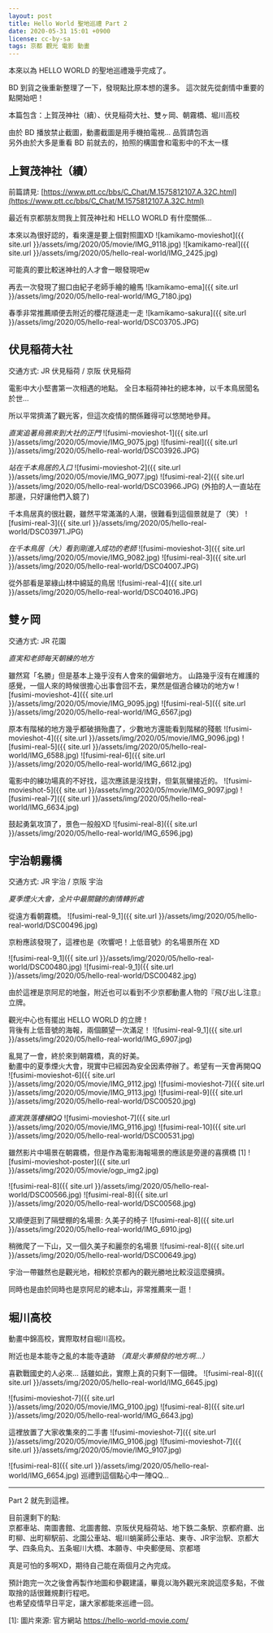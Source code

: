 ```yaml
---
layout: post
title: Hello World 聖地巡禮 Part 2
date: 2020-05-31 15:01 +0900
license: cc-by-sa
tags: 京都 觀光 電影 動畫
---
```


本來以為 HELLO WORLD 的聖地巡禮幾乎完成了。

BD 到貨之後重新整理了一下，發現點比原本想的還多。
這次就先從劇情中重要的點開始吧！

本篇包含：上賀茂神社（續）、伏見稲荷大社、雙ヶ岡、朝霧橋、堀川高校

<!-- more -->
由於 BD 播放禁止截圖，動畫截圖是用手機拍電視... 品質請包涵<br>
另外由於大多是重看 BD 前就去的，拍照的構圖會和電影中的不太一樣

## 上賀茂神社（續）
前篇請見: [https://www.ptt.cc/bbs/C_Chat/M.1575812107.A.32C.html](https://www.ptt.cc/bbs/C_Chat/M.1575812107.A.32C.html)

最近有京都朋友問我上賀茂神社和 HELLO WORLD 有什麼關係...

本來以為很好認的，看來還是要上個對照圖XD
![kamikamo-movieshot]({{ site.url }}/assets/img/2020/05/movie/IMG_9118.jpg)
![kamikamo-real]({{ site.url }}/assets/img/2020/05/hello-real-world/IMG_2425.jpg)

可能真的要比較迷神社的人才會一眼發現吧w

再去一次發現了掘口由紀子老師手繪的繪馬
![kamikamo-ema]({{ site.url }}/assets/img/2020/05/hello-real-world/IMG_7180.jpg)

春季非常推薦順便去附近的櫻花隧道走一走
![kamikamo-sakura]({{ site.url }}/assets/img/2020/05/hello-real-world/DSC03705.JPG)


## 伏見稲荷大社
交通方式: JR 伏見稲荷 / 京阪 伏見稲荷

電影中大小堅書第一次相遇的地點。
全日本稲荷神社的總本神，以千本鳥居聞名於世...

所以平常擠滿了觀光客，但這次疫情的關係難得可以悠閒地參拜。

*直実追著烏鴉來到大社的正門*
![fusimi-movieshot-1]({{ site.url }}/assets/img/2020/05/movie/IMG_9075.jpg)
![fusimi-real]({{ site.url }}/assets/img/2020/05/hello-real-world/DSC03926.JPG)

*站在千本鳥居的入口*
![fusimi-movieshot-2]({{ site.url }}/assets/img/2020/05/movie/IMG_9077.jpg)
![fusimi-real-2]({{ site.url }}/assets/img/2020/05/hello-real-world/DSC03966.JPG)
(外拍的人一直站在那邊，只好讓他們入鏡了)


千本鳥居真的很壯觀，雖然平常滿滿的人潮，很難看到這個景就是了（笑）
![fusimi-real-3]({{ site.url }}/assets/img/2020/05/hello-real-world/DSC03971.JPG)

*在千本鳥居（大）看到剛進入成功的老師*
![fusimi-movieshot-3]({{ site.url }}/assets/img/2020/05/movie/IMG_9082.jpg)
![fusimi-real-3]({{ site.url }}/assets/img/2020/05/hello-real-world/DSC04007.JPG)

從外部看是翠綠山林中綿延的鳥居
![fusimi-real-4]({{ site.url }}/assets/img/2020/05/hello-real-world/DSC04016.JPG)

## 雙ヶ岡
交通方式: JR 花園

*直実和老師每天朝練的地方*

雖然寫「名勝」但是基本上幾乎沒有人會來的偏僻地方。
山路幾乎沒有在維護的感覺，一個人來的時候很擔心出事會回不去，果然是個適合練功的地方w
![fusimi-movieshot-4]({{ site.url }}/assets/img/2020/05/movie/IMG_9095.jpg)
![fusimi-real-5]({{ site.url }}/assets/img/2020/05/hello-real-world/IMG_6567.jpg)

原本有階梯的地方幾乎都破損殆盡了，少數地方還能看到階梯的殘骸
![fusimi-movieshot-4]({{ site.url }}/assets/img/2020/05/movie/IMG_9096.jpg)
![fusimi-real-5]({{ site.url }}/assets/img/2020/05/hello-real-world/IMG_6588.jpg)
![fusimi-real-6]({{ site.url }}/assets/img/2020/05/hello-real-world/IMG_6612.jpg)

電影中的練功場真的不好找，這次應該是沒找對，但氣氛蠻接近的。
![fusimi-movieshot-5]({{ site.url }}/assets/img/2020/05/movie/IMG_9097.jpg)
![fusimi-real-7]({{ site.url }}/assets/img/2020/05/hello-real-world/IMG_6634.jpg)

鼓起勇氣攻頂了，景色一般般XD
![fusimi-real-8]({{ site.url }}/assets/img/2020/05/hello-real-world/IMG_6596.jpg)

## 宇治朝霧橋
交通方式: JR 宇治 / 京阪 宇治

*夏季煙火大會，全片中最關鍵的劇情轉折處*

從遠方看朝霧橋。
![fusimi-real-9_1]({{ site.url }}/assets/img/2020/05/hello-real-world/DSC00496.jpg)

京粉應該發現了，這裡也是《吹響吧！上低音號》的名場景所在 XD

![fusimi-real-9_1]({{ site.url }}/assets/img/2020/05/hello-real-world/DSC00480.jpg)
![fusimi-real-9_1]({{ site.url }}/assets/img/2020/05/hello-real-world/DSC00482.jpg)

由於這裡是京阿尼的地盤，附近也可以看到不少京都動畫人物的『飛び出し注意』立牌。

觀光中心也有擺出 HELLO WORLD 的立牌！ <br>
背後有上低音號的海報，兩個願望一次滿足！
![fusimi-real-9_1]({{ site.url }}/assets/img/2020/05/hello-real-world/IMG_6907.jpg)

亂晃了一會，終於來到朝霧橋，真的好美。 <br>
動畫中的夏季煙火大會，現實中已經因為安全因素停辦了。希望有一天會再開QQ
![fusimi-movieshot-6]({{ site.url }}/assets/img/2020/05/movie/IMG_9112.jpg)
![fusimi-movieshot-7]({{ site.url }}/assets/img/2020/05/movie/IMG_9113.jpg)
![fusimi-real-9]({{ site.url }}/assets/img/2020/05/hello-real-world/DSC00520.jpg)

*直実跌落樓梯QQ*
![fusimi-movieshot-7]({{ site.url }}/assets/img/2020/05/movie/IMG_9116.jpg)
![fusimi-real-10]({{ site.url }}/assets/img/2020/05/hello-real-world/DSC00531.jpg)

雖然影片中場景在朝霧橋，但是作為電影海報場景的應該是旁邊的喜撰橋 \[1\]
![fusimi-movieshot-poster]({{ site.url }}/assets/img/2020/05/movie/ogp_img2.jpg)

![fusimi-real-8]({{ site.url }}/assets/img/2020/05/hello-real-world/DSC00566.jpg)
![fusimi-real-8]({{ site.url }}/assets/img/2020/05/hello-real-world/DSC00568.jpg)

又順便逛到了隔壁棚的名場景: 久美子的椅子
![fusimi-real-8]({{ site.url }}/assets/img/2020/05/hello-real-world/IMG_6910.jpg)

稍微爬了一下山，又一個久美子和麗奈的名場景
![fusimi-real-8]({{ site.url }}/assets/img/2020/05/hello-real-world/DSC00649.jpg)

宇治一帶雖然也是觀光地，相較於京都內的觀光勝地比較沒這麼擁擠。

同時也是由於同時也是京阿尼的總本山，非常推薦來一逛！

## 堀川高校
動畫中錦高校，實際取材自堀川高校。

附近也是本能寺之亂的本能寺遺跡 *（真是火事頻發的地方啊...）*

喜歡戰國史的人必來... 話雖如此，實際上真的只剩下一個碑。
![fusimi-real-8]({{ site.url }}/assets/img/2020/05/hello-real-world/IMG_6645.jpg)

![fusimi-movieshot-7]({{ site.url }}/assets/img/2020/05/movie/IMG_9100.jpg)
![fusimi-real-8]({{ site.url }}/assets/img/2020/05/hello-real-world/IMG_6643.jpg)

這裡放置了大家收集來的二手書
![fusimi-movieshot-7]({{ site.url }}/assets/img/2020/05/movie/IMG_9106.jpg)
![fusimi-movieshot-7]({{ site.url }}/assets/img/2020/05/movie/IMG_9107.jpg)

![fusimi-real-8]({{ site.url }}/assets/img/2020/05/hello-real-world/IMG_6654.jpg)
巡禮到這個點心中一陣QQ...

----
Part 2 就先到這裡。

目前還剩下的點:<br>
京都車站、南圖書館、北圖書館、京阪伏見稲荷站、地下鉄二条駅、京都府廳、出町柳、出町柳駅前、北園公車站、堀川蛸薬師公車站、東寺、JR宇治駅、京都大学、四条烏丸、五条堀川大橋、本願寺、中央郵便局、京都塔

真是可怕的多啊XD，期待自己能在兩個月之內完成。

預計跑完一次之後會再製作地圖和參觀建議，畢竟以海外觀光來說這麼多點，不做取捨的話很難規劃行程吧。<br>
也希望疫情早日平定，讓大家都能來巡禮一回。

\[1\]: 圖片來源: 官方網站 https://hello-world-movie.com/

